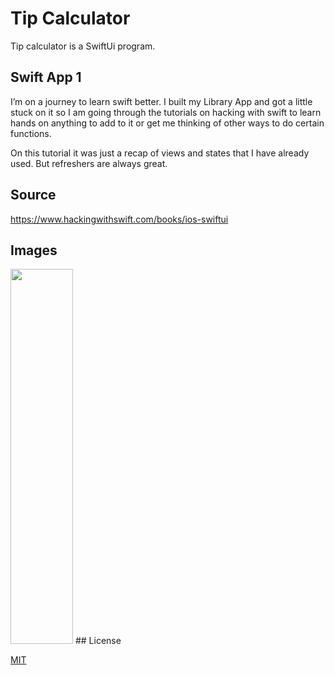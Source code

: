 # Tip Calculator
Tip calculator is a SwiftUi program.

## Swift App 1
I’m on a journey to learn swift better. I built my Library App and got a little stuck on it so I am going through the tutorials on hacking with swift to learn hands on anything to add to it or get me thinking of other ways to do certain functions.

On this tutorial it was just a recap of views and states that I have already used. But refreshers are always great.

## Source 

https://www.hackingwithswift.com/books/ios-swiftui
## Images

<img src="[https://your-image-url.type](https://github.com/epryor1/swift-tipcalc/assets/64035893/0f4887ab-9cdc-4b1e-8bf8-0b13053e9311)" width="100" height="600">
## License

[MIT](https://choosealicense.com/licenses/mit/)
